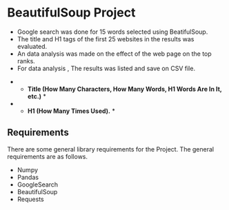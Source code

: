 # BeautifulSoup Project

* Google search was done for 15 words selected using BeatifulSoup.
* The title and H1 tags of the first 25 websites in the results was evaluated.
* An data analysis was made on the effect of the web page on the top ranks. 
* For data analysis , The results was listed and save on CSV file.

- * **Title (How Many Characters, How Many Words, H1 Words Are In It, etc.)** *
- * **H1 (How Many Times Used).** *

## Requirements

There are some general library requirements for the Project. The general requirements are as follows.

*	Numpy
*	Pandas
*	GoogleSearch
*	BeautifulSoup
*	Requests

